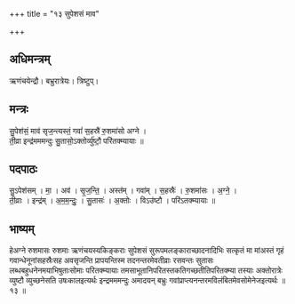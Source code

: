 +++
title = "१३ सुपेशसं माव"

+++
## अधिमन्त्रम्
ऋणंचयेन्द्रौ। बभ्रुरात्रेयः। त्रिष्टुप्।

## मन्त्रः
सु॒पेश॑सं॒ माव॑ सृज॒न्त्यस्तं॒ गवां॑ स॒हस्रै॑ रु॒शमा॑सो अग्ने ।  
ती॒व्रा इन्द्र॑मममन्दुः सु॒तासो॒ऽक्तोर्व्यु॑ष्टौ॒ परि॑तक्म्यायाः ॥

## पदपाठः
सु॒ऽपेश॑सम् । मा॒ । अव॑ । सृ॒ज॒न्ति॒ । अस्त॑म् । गवा॑म् । स॒हस्रैः॑ । रु॒शमा॑सः । अ॒ग्ने॒ ।  
ती॒व्राः । इन्द्र॑म् । अ॒म॒म॒न्दुः॒ । सु॒तासः॑ । अ॒क्तोः । विऽउ॑ष्टौ । परि॑ऽतक्म्यायाः ॥

## भाष्यम्
हेअग्ने रुशमासः रुशमाः ऋणंचयस्यकिङ्कराः सुपेशसं सुरूपमलङ्काराच्छादनादिभिः सत्कृतं मा मांअस्तं गृहं गवान्धेनूनांसहस्रैःसह अवसृजन्ति प्रापयन्तिस्म तदनन्तरमेवतीव्राः रसवन्तः सुतासः लब्धबहुधनेनमयाभिषुताःसोमाः परितक्म्यायाः तमसाभूतानिपरितस्तकतिगच्छतीतिपरितक्म्या तस्याः अक्तोरात्रेः व्युष्टौ व्युच्छनेसति उषःकालइत्यर्थः इन्द्रमममन्दुः अमादयन् बभ्रुः गवांप्राप्त्यनन्तरमविलंबितमेवसोमेनेजइत्यर्थः ॥ १३ ॥